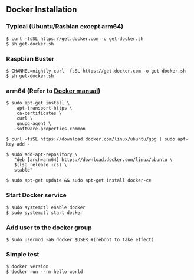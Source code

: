 ## Docker Installation
### Typical (Ubuntu/Rasbian except arm64)
```
$ curl -fsSL https://get.docker.com -o get-docker.sh
$ sh get-docker.sh
```
### Raspbian Buster
```
$ CHANNEL=nightly curl -fsSL https://get.docker.com -o get-docker.sh
$ sh get-docker.sh
```

### arm64 (Refer to [Docker manual](https://docs.docker.com/install/linux/docker-ce/ubuntu/))
```
$ sudo apt-get install \
    apt-transport-https \
    ca-certificates \
    curl \
    gnupg-agent \
    software-properties-common

$ curl -fsSL https://download.docker.com/linux/ubuntu/gpg | sudo apt-key add -

$ sudo add-apt-repository \
   "deb [arch=arm64] https://download.docker.com/linux/ubuntu \
   $(lsb_release -cs) \
   stable"
   
$ sudo apt-get update && sudo apt-get install docker-ce
```
### Start Docker service
```
$ sudo systemctl enable docker
$ sudo systemctl start docker
```

### Add user to the docker group 
```
$ sudo usermod -aG docker $USER #(reboot to take effect)
```

### Simple test
```
$ docker version
$ docker run --rm hello-world
```

